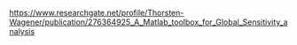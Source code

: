 https://www.researchgate.net/profile/Thorsten-Wagener/publication/276364925_A_Matlab_toolbox_for_Global_Sensitivity_analysis

